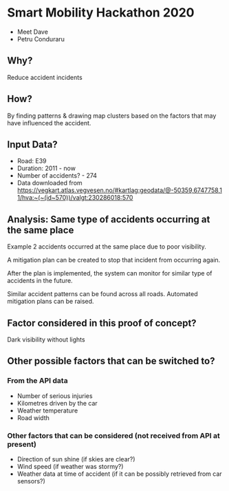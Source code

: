 # Smart Mobility Hackathon 2020

- Meet Dave
- Petru Conduraru

## Why? 

Reduce accident incidents






## How? 

By finding patterns & drawing map clusters based on the factors that may have influenced the accident. 






## Input Data? 

- Road: E39
- Duration: 2011 - now
- Number of accidents? - 274
- Data downloaded from https://vegkart.atlas.vegvesen.no/#kartlag:geodata/@-50359,6747758,11/hva:~(~(id~570))/valgt:230286018:570






## Analysis: Same type of accidents occurring at the same place

Example 2 accidents occurred at the same place due to poor visibility.

A mitigation plan can be created to stop that incident from occurring again.

After the plan is implemented, the system can monitor for similar type of accidents in the future. 

Similar accident patterns can be found across all roads. Automated mitigation plans can be raised. 






## Factor considered in this proof of concept? 

Dark visibility without lights







## Other possible factors that can be switched to? 






### From the API data
- Number of serious injuries
- Kilometres driven by the car
- Weather temperature
- Road width






### Other factors that can be considered (not received from API at present)
- Direction of sun shine (if skies are clear?)
- Wind speed (if weather was stormy?)
- Weather data at time of accident (if it can be possibly retrieved from car sensors?)
